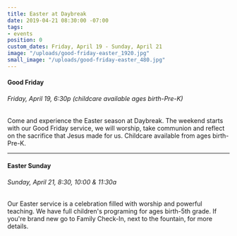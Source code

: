 ```yaml
---
title: Easter at Daybreak
date: 2019-04-21 08:30:00 -07:00
tags:
- events
position: 0
custom_dates: Friday, April 19 - Sunday, April 21
image: "/uploads/good-friday-easter_1920.jpg"
small_image: "/uploads/good-friday-easter_480.jpg"
---
```


#### Good Friday

###### Friday, April 19, 6:30p (childcare available ages birth-Pre-K)

Come and experience the Easter season at Daybreak. The weekend starts with our Good Friday service, we will worship, take communion and reflect on the sacrifice that Jesus made for us. Childcare available from ages birth-Pre-K.

_______


#### Easter Sunday

###### Sunday, April 21, 8:30, 10:00 & 11:30a

Our Easter service is a celebration filled with worship and powerful teaching. We have full children's programing for ages birth-5th grade. If you're brand new go to Family Check-In, next to the fountain, for more details.